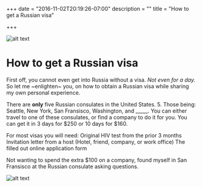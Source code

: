 +++
date = "2016-11-02T20:19:26-07:00"
description = ""
title = "How to get a Russian visa"

+++

![alt text](../../images/Railway_Station_of_Novosibirsk.jpg "Railway Station in Novosibirsk")


# How to get a Russian visa

First off, you cannot even get into Russia without a visa. <i>Not even for a day. </i> So let me ~enlighten~ you, on how to obtain a Russian visa while sharing my own personal experience.

There are <b>only</b> five Russian consulates in the United States. 5. Those being: Seattle, New York, San Fransisco, Washington, and _____. You can either travel to one of these consulates, or find a company to do it for you. You can get it in 3 days for $250 or 10 days for $160.

For most visas you will need:
Original HIV test from the prior 3 months
Invitation letter from a host (Hotel, friend, company, or work office)
The filled out online application form


Not wanting to spend the extra $100 on a company, found myself in San Fransisco at the Russian consulate asking questions.


![alt text](../../images/novosibirsk_downtown.jpg "Railway Station in Novosibirsk")
